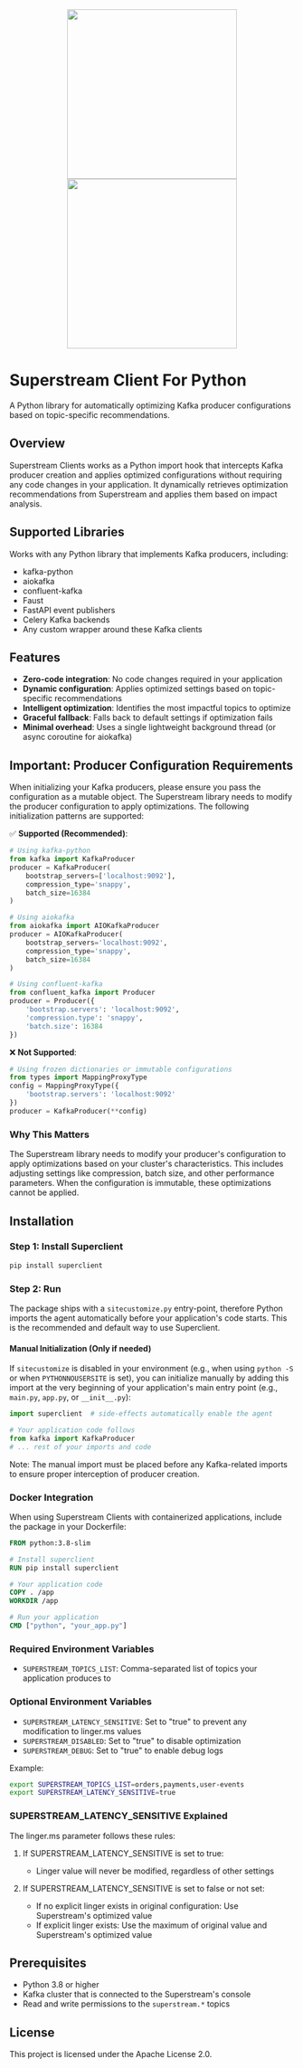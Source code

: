 <div align="center">

<img src="https://github.com/user-attachments/assets/35899c78-24eb-4507-97ed-e87e84c49fea#gh-dark-mode-only" width="300">
<img src="https://github.com/user-attachments/assets/8a7bca49-c362-4a8c-945e-a331fb26d8eb#gh-light-mode-only" width="300">

</div>

# Superstream Client For Python

A Python library for automatically optimizing Kafka producer configurations based on topic-specific recommendations.

## Overview

Superstream Clients works as a Python import hook that intercepts Kafka producer creation and applies optimized configurations without requiring any code changes in your application. It dynamically retrieves optimization recommendations from Superstream and applies them based on impact analysis.

## Supported Libraries

Works with any Python library that implements Kafka producers, including:

- kafka-python
- aiokafka
- confluent-kafka
- Faust
- FastAPI event publishers
- Celery Kafka backends
- Any custom wrapper around these Kafka clients

## Features

- **Zero-code integration**: No code changes required in your application
- **Dynamic configuration**: Applies optimized settings based on topic-specific recommendations
- **Intelligent optimization**: Identifies the most impactful topics to optimize
- **Graceful fallback**: Falls back to default settings if optimization fails
- **Minimal overhead**: Uses a single lightweight background thread (or async coroutine for aiokafka)

## Important: Producer Configuration Requirements

When initializing your Kafka producers, please ensure you pass the configuration as a mutable object. The Superstream library needs to modify the producer configuration to apply optimizations. The following initialization patterns are supported:

✅ **Supported (Recommended)**:
```python
# Using kafka-python
from kafka import KafkaProducer
producer = KafkaProducer(
    bootstrap_servers=['localhost:9092'],
    compression_type='snappy',
    batch_size=16384
)

# Using aiokafka
from aiokafka import AIOKafkaProducer
producer = AIOKafkaProducer(
    bootstrap_servers='localhost:9092',
    compression_type='snappy',
    batch_size=16384
)

# Using confluent-kafka
from confluent_kafka import Producer
producer = Producer({
    'bootstrap.servers': 'localhost:9092',
    'compression.type': 'snappy',
    'batch.size': 16384
})
```

❌ **Not Supported**:
```python
# Using frozen dictionaries or immutable configurations
from types import MappingProxyType
config = MappingProxyType({
    'bootstrap.servers': 'localhost:9092'
})
producer = KafkaProducer(**config)
```

### Why This Matters
The Superstream library needs to modify your producer's configuration to apply optimizations based on your cluster's characteristics. This includes adjusting settings like compression, batch size, and other performance parameters. When the configuration is immutable, these optimizations cannot be applied.

## Installation

### Step 1: Install Superclient

```bash
pip install superclient
```

### Step 2: Run

The package ships with a `sitecustomize.py` entry-point, therefore Python imports the agent automatically before your application's code starts. This is the recommended and default way to use Superclient.

#### Manual Initialization (Only if needed)

If `sitecustomize` is disabled in your environment (e.g., when using `python -S` or when `PYTHONNOUSERSITE` is set), you can initialize manually by adding this import at the very beginning of your application's main entry point (e.g., `main.py`, `app.py`, or `__init__.py`):

```python
import superclient  # side-effects automatically enable the agent

# Your application code follows
from kafka import KafkaProducer
# ... rest of your imports and code
```

Note: The manual import must be placed before any Kafka-related imports to ensure proper interception of producer creation.

### Docker Integration

When using Superstream Clients with containerized applications, include the package in your Dockerfile:

```dockerfile
FROM python:3.8-slim

# Install superclient
RUN pip install superclient

# Your application code
COPY . /app
WORKDIR /app

# Run your application
CMD ["python", "your_app.py"]
```

### Required Environment Variables

- `SUPERSTREAM_TOPICS_LIST`: Comma-separated list of topics your application produces to

### Optional Environment Variables

- `SUPERSTREAM_LATENCY_SENSITIVE`: Set to "true" to prevent any modification to linger.ms values
- `SUPERSTREAM_DISABLED`: Set to "true" to disable optimization
- `SUPERSTREAM_DEBUG`: Set to "true" to enable debug logs

Example:
```bash
export SUPERSTREAM_TOPICS_LIST=orders,payments,user-events
export SUPERSTREAM_LATENCY_SENSITIVE=true
```

### SUPERSTREAM_LATENCY_SENSITIVE Explained

The linger.ms parameter follows these rules:

1. If SUPERSTREAM_LATENCY_SENSITIVE is set to true:
   - Linger value will never be modified, regardless of other settings

2. If SUPERSTREAM_LATENCY_SENSITIVE is set to false or not set:
   - If no explicit linger exists in original configuration: Use Superstream's optimized value
   - If explicit linger exists: Use the maximum of original value and Superstream's optimized value

## Prerequisites

- Python 3.8 or higher
- Kafka cluster that is connected to the Superstream's console
- Read and write permissions to the `superstream.*` topics

## License

This project is licensed under the Apache License 2.0. 